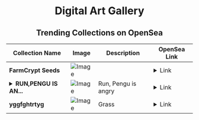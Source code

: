 <div align="center">

# Digital Art Gallery

## Trending Collections on OpenSea

| Collection Name                       | Image                                                                                     | Description                       | OpenSea Link                                                                                          |
|---------------------------------------|-------------------------------------------------------------------------------------------|-----------------------------------|--------------------------------------------------------------------------------------------------------|
| **FarmCrypt Seeds** | ![Image](https://i.seadn.io/s/raw/files/5c8f0363fc7fb92cefeb10fb8be2a0fd.png?w=500&auto=format?w=200&auto=format) |  | <details><summary>Link</summary>[FarmCrypt Seeds](https://opensea.io/collection/farmcrypt-seeds-18)</details> |
| **<details><summary>RUN,PENGU IS AN...</summary>RUN,PENGU IS ANGRY</details>** | ![Image](https://i.seadn.io/s/raw/files/2360b5b6a74ac2b944d48f7263dfa1e3.jpg?w=500&auto=format?w=200&auto=format) | Run, Pengu is angry | <details><summary>Link</summary>[RUN,PENGU IS ANGRY](https://opensea.io/collection/run-pengu-is-angry)</details> |
| **yggfghtrtyg** | ![Image](https://i.seadn.io/s/raw/files/026be871ded4529a55b5f5476d3540cc.jpg?w=500&auto=format?w=200&auto=format) | Grass | <details><summary>Link</summary>[yggfghtrtyg](https://opensea.io/collection/yggfghtrtyg)</details> |

</div>